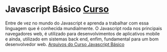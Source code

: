 # Javascript Básico [Curso](https://www.schoolofnet.com/curso-javascript-basico/ "Link para o Curso")
Entre de vez no mundo do Javascript e aprenda a trabalhar com essa linguagem que é conhecida mundialmente. O Javascript roda nos principais navegadores web, é utilizado para desenvolvimentos de aplicativos mobile e ainda, utilizado em sistemas back end, enfim, fundamental para um bom desenvolvedor web.
[Arquivos do Curso Javascript Básico](https://github.com/denners777/cursos/tree/master/school_of_net/javascript_basico "Arquivos do Curso")